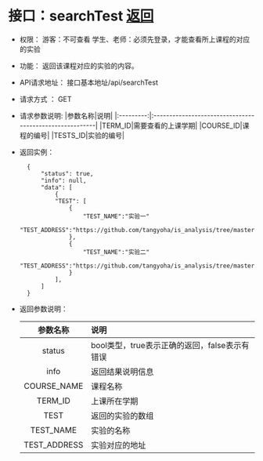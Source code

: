 # 接口：searchTest  [返回](../README.md)

- 权限：
    游客：不可查看
    学生、老师：必须先登录，才能查看所上课程的对应的实验

- 功能：
    返回该课程对应的实验的内容。

- API请求地址：
   接口基本地址/api/searchTest
  
- 请求方式 ：
    GET

- 请求参数说明:
   |参数名称|说明|
  |:---------:|:--------------------------------------------------------|
  |TERM_ID|需要查看的上课学期|
  |COURSE_ID|课程的编号|
  |TESTS_ID|实验的编号|

- 返回实例：

        {
            "status": true,
            "info": null,
            "data": [
                {
                "TEST": [
                    {
                        "TEST_NAME":"实验一"
                        "TEST_ADDRESS":"https://github.com/tangyoha/is_analysis/tree/master/test1"
                    },
                    {
                        "TEST_NAME":"实验二"
                        "TEST_ADDRESS":"https://github.com/tangyoha/is_analysis/tree/master/test1"
                    }
                ],
            ]
        }

- 返回参数说明：

  |参数名称|说明|
  |:---------:|:--------------------------------------------------------|
  |status|bool类型，true表示正确的返回，false表示有错误|
  |info|返回结果说明信息|
  |COURSE_NAME|课程名称|
  |TERM_ID|上课所在学期|
  |TEST|返回的实验的数组|
  |TEST_NAME|实验的名称|
  |TEST_ADDRESS|实验对应的地址|
